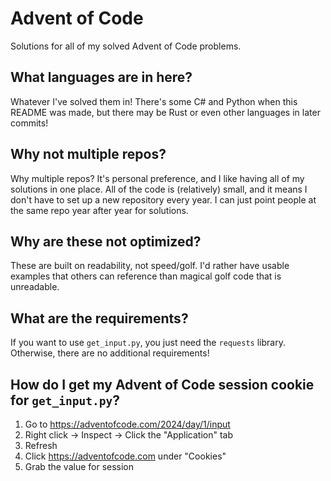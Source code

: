# Advent of Code

Solutions for all of my solved Advent of Code problems.

## What languages are in here?

Whatever I've solved them in! There's some C# and Python when this README was made, but there may be Rust or even other languages in later commits!

## Why not multiple repos?

Why multiple repos? It's personal preference, and I like having all of my solutions in one place. All of the code is (relatively) small, and it means I don't have to set up a new repository every year. I can just point people at the same repo year after year for solutions.

## Why are these not optimized?

These are built on readability, not speed/golf. I'd rather have usable examples that others can reference than magical golf code that is unreadable.

## What are the requirements?

If you want to use `get_input.py`, you just need the `requests` library. Otherwise, there are no additional requirements!

## How do I get my Advent of Code session cookie for `get_input.py`?

1. Go to <https://adventofcode.com/2024/day/1/input>
2. Right click -> Inspect -> Click the "Application" tab
3. Refresh
4. Click <https://adventofcode.com> under "Cookies"
5. Grab the value for session
